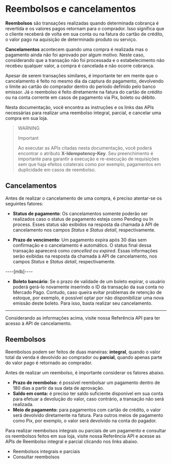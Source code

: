 # Reembolsos e cancelamentos

**Reembolsos** são transações realizadas quando determinada cobrança é revertida e os valores pagos retornam para o comprador. Isso significa que o cliente receberá de volta em sua conta ou na fatura do cartão de crédito, o valor pago na aquisição de determinado produto ou serviço.

**Cancelamentos** acontecem quando uma compra é realizada mas o pagamento ainda não foi aprovado por algum motivo. Neste caso, considerando que a transação não foi processada e o estabelecimento não recebeu qualquer valor, a compra é cancelada e não ocorre cobrança.

Apesar de serem transações similares, é importante ter em mente que o cancelamento é feito no mesmo dia da captura do pagamento, devolvendo o limite ao cartão do comprador dentro do período definido pelo banco emissor. Já o reembolso é feito diretamente na fatura do cartão de crédito ou na conta corrente em casos de pagamento via Pix, boleto ou débito.

Nesta documentação, você encontra as instruções e os links das APIs necessárias para realizar uma reembolso integral, parcial, e cancelar uma compra em sua loja.


> WARNING
>
> Important
>
> Ao executar as APIs citadas nesta documentação, você poderá encontrar o atributo **X-Idempotency-Key**. Seu preenchimento é importante para garantir a execução e re-execução de requisições sem que haja efeitos colaterais como por exemplo, pagamentos em duplicidade em casos de reembolso.

## Cancelamentos

Antes de realizar o cancelamento de uma compra, é preciso atentar-se os seguintes fatores: 

- **Status de pagamento**: Os cancelamentos somente poderão ser realizados caso o status de pagamento esteja como Pending ou In process. Esses status são exibidos na resposta da chamada à API de cancelamento nos campos *Status* e *Status detail*, respectivamente.

- **Prazo de vencimento**: Um pagamento expira após 30 dias sem confirmação e o cancelamento é automático. O status final dessa transação aparecerá como *cancelled* ou *expired*. Essas informações serão exibidas na resposta da chamada à API de cancelamento, nos campos *Status* e *Status detail*, respectivamente. 


----[mlb]----
- **Boleto bancário**: Se o prazo de validade de um boleto expirar, o usuário poderá gerá-lo novamente inserindo o ID da transação da sua conta no Mercado Pago. Contudo, caso queira evitar problemas de retenção de estoque, por exemplo, é possível optar por não disponibilizar uma nova emissão deste boleto. Para isso, basta realizar seu cancelamento.

------------

Considerando as informações acima, visite nossa Referência API para ter acesso à API de cancelamento.

## Reembolsos

Reembolsos podem ser feitos de duas maneiras: **integral**, quando o valor total da venda é devolvido ao comprador ou **parcial**, quando apenas parte do valor pago é retornado ao comprador.

Antes de realizar um reembolso, é importante considerar os fatores abaixo.

* **Prazo de reembolso:** é possível reembolsar um pagamento dentro de 180 dias a partir da sua data de aprovação.
* **Saldo em conta:** é preciso ter saldo suficiente disponível em sua conta para efetuar a devolução do valor, caso contrário, a transação não será realizada.
* **Meio de pagamento:** para pagamentos com cartão de crédito, o valor será devolvido diretamente na fatura. Para outros meios de pagamento como Pix, por exemplo, o valor será devolvido na conta do pagador.

Para realizar reembolsos integrais ou parciais de um pagamento e consultar os reembolsos feitos em sua loja, visite nossa Referência API e acesse as APIs de Reembolso integral e parcial clicando nos links abaixo.

- Reembolsos integrais e parciais
- Consultar reembolsos
